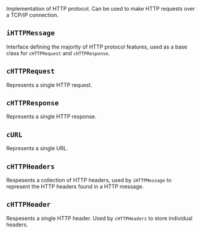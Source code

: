 Implementation of HTTP protocol. Can be used to make HTTP requests over a
TCP/IP connection.

`iHTTPMessage`
--------------
Interface defining the majority of HTTP protocol features, used as a base class
for `cHTTPRequest` and `cHTTPResponse`.

`cHTTPRequest`
--------------
Represents a single HTTP request.

`cHTTPResponse`
--------------
Represents a single HTTP response.

`cURL`
------
Represents a single URL.

`cHTTPHeaders`
--------------
Respesents a collection of HTTP headers, used by `iHTTPMessage` to represent
the HTTP headers found in a HTTP message.

`cHTTPHeader`
-------------
Respesents a single HTTP header. Used by `cHTTPHeaders` to store individual
headers.
